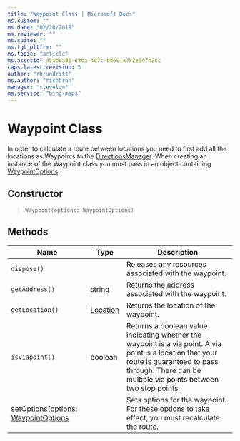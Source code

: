 ```yaml
---
title: "Waypoint Class | Microsoft Docs"
ms.custom: ""
ms.date: "02/28/2018"
ms.reviewer: ""
ms.suite: ""
ms.tgt_pltfrm: ""
ms.topic: "article"
ms.assetid: 45ab6a81-68ca-467c-bd60-a782e9ef42cc
caps.latest.revision: 5
author: "rbrundritt"
ms.author: "richbrun"
manager: "stevelom"
ms.service: "bing-maps"
---
```

# Waypoint Class
In order to calculate a route between locations you need to first add all the locations as Waypoints to the [DirectionsManager](../v8-web-control/directionsmanager-class.md). When creating an instance of the Waypoint class you must pass in an object containing [WaypointOptions](../v8-web-control/waypointoptions-object.md).

## Constructor

> `Waypoint(options: WaypointOptions)`

## Methods

| Name                                    | Type | Description                                                                  |
|-----------------------------------------|----------|--------------------------------------------------------------------------|
| `dispose()`                             |          | Releases any resources associated with the waypoint.                     |
| `getAddress()`                          | string   | Returns the address associated with the waypoint.                        |
| `getLocation()`                         | [Location](../v8-web-control/location-class.md) | Returns the location of the waypoint.             |
| `isViapoint()`                          | boolean  | Returns a boolean value indicating whether the waypoint is a via point. A via point is a location that your route is guaranteed to pass through. There can be multiple via points between two stop points. |
| setOptions(options: [WaypointOptions](../v8-web-control/waypointoptions-object.md) |          | Sets options for the waypoint. For these options to take effect, you must recalculate the route.    